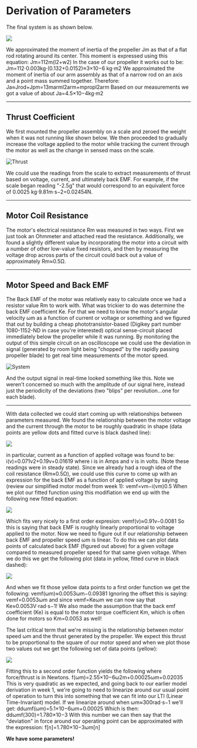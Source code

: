# Derivation of Parameters

The final system is as shown below.

![](https://courses.edx.org/assets/courseware/v1/6cdb6fb89f30026f9e3157be354c34a4/asset-v1:MITx+6.302.1x+2T2016+type@asset+block/on_scale.jpg)

We approximated the moment of inertia of the propeller Jm as that of a flat rod rotating around its center. This moment is expressed using this equation:
                                                          Jm=112m(l2+w2)
In the case of our propeller it works out to be:
                                          Jm=112⋅0.003kg⋅(0.132+0.0152)≈3×10−6 kg⋅m2
We approximated the moment of inertia of our arm assembly as that of a narrow rod on an axis and a point mass summed together. Therefore:
                                              Ja≈Jrod+Jpm=13marml2arm+mpropl2arm
Based on our measurements we got a value of about Ja=4.5×10−4kg⋅m2

---

## Thrust Coefficient

We first mounted the propeller assembly on a scale and zeroed the weight when it was not running like shown below. We then proceeded to gradually increase the voltage applied to the motor while tracking the current through the motor as well as the change in sensed mass on the scale.

![Thrust](https://courses.edx.org/assets/courseware/v1/b6c9dd457c41f78ed57c4250821fb776/asset-v1:MITx+6.302.1x+2T2016+type@asset+block/back_emf_numbers.png)

We could use the readings from the scale to extract measurements of thrust based on voltage, current, and ultimately back EMF. For example, if the scale began reading "-2.5g" that would correspond to an equivalent force of 0.0025 kg⋅9.81m⋅s−2=0.02454N.

---

## Motor Coil Resistance
The motor's electrical resistance Rm was measured in two ways. First we just took an Ohmmeter and attached read the resistance. Additionally, we found a slightly different value by incorporating the motor into a circuit with a number of other low-value fixed resistors, and then by measuring the voltage drop across parts of the circuit could back out a value of approximately Rm≈0.5Ω.

---

## Motor Speed and Back EMF

The Back EMF of the motor was relatively easy to calculate once we had a resistor value Rm to work with. What was trickier to do was determine the back EMF coefficient Ke. For that we need to know the motor's angular velocity ωm as a function of current or voltage or something and we figured that out by building a cheap phototransistor-based (Digikey part number 1080-1152-ND in case you're interested) optical sense-circuit placed immediately below the propeller while it was running. By monitoring the output of this simple circuit on an oscilloscope we could use the deviation in signal (generated by room light being "chopped" by the rapidly passing propeller blade) to get real time measurements of the motor speed.

![System](https://courses.edx.org/assets/courseware/v1/770d62a61958d50529579d98d89e64c1/asset-v1:MITx+6.302.1x+2T2016+type@asset+block/phototransistor_circuit.png)

And the output signal in real-time looked something like this. Note we weren't concerned so much with the amplitude of our signal here, instead just the periodicity of the deviations (two "blips" per revolution...one for each blade).

---

With data collected we could start coming up with relationships between parameters measured. We found the relationship between the motor voltage and the current through the motor to be roughly quadratic in shape (data points are yellow dots and fitted curve is black dashed line):

![](https://courses.edx.org/assets/courseware/v1/ff0156f2c68c49776db66b1c9bb034ba/asset-v1:MITx+6.302.1x+2T2016+type@asset+block/v_vs_i.png)

in particular, current as a function of applied voltage was found to be:
                                                                i(v)=0.071v2+0.19v+0.01619
where i is in Amps and v is in volts. (Note these readings were in steady state).
Since we already had a rough idea of the coil resistance (Rm≈0.5Ω), we could use this curve to come up with an expression for the back EMF as a function of applied voltage by saying (review our simplified motor model from week 1):
                                                                            vemf=vm−i(vm)0.5
When we plot our fitted function using this modifiation we end up with the following new fitted equation:

![](https://courses.edx.org/assets/courseware/v1/9ecac2a85bd0ebeae5fad21024672fcf/asset-v1:MITx+6.302.1x+2T2016+type@asset+block/v_back_emf_on_y.png)

Which fits very nicely to a first order expresion:
                                                                            vemf(v)≈0.91v−0.0081
So this is saying that back EMF is roughly linearly proportional to voltage applied to the motor.
Now we need to figure out if our relationship between back EMF and propeller speed ωm is linear. To do this we can plot data points of calculated back EMF (figured out above) for a given voltage compared to measured propeller speed for that same given voltage. When we do this we get the following plot (data in yellow, fitted curve in black dashed):

![](https://courses.edx.org/assets/courseware/v1/8386b0e1e2eae25609d4a0cd35fffb5d/asset-v1:MITx+6.302.1x+2T2016+type@asset+block/emf_prop_speed.png)

And when we fit those yellow data points to a first order function we get the following:
                                                                          vemf(ωm)≈0.0053ωm−0.09381
Ignoring the offset this is saying:
                                                                              vemf=0.0053ωm
and since vemf=Keωm we can now say that Ke≈0.0053V⋅rad⋅s−1!
We also made the assumption that the back emf coefficient (Ke) is equal to the motor torque coefficient Km, which is often done for motors so Km=0.0053 as well!

The last critical term that we're missing is the relationship between motor speed ωm and the thrust generated by the propeller. We expect this thrust to be proportional to the square of our motor speed and when we plot those two values out we get the following set of data points (yellow):

![](https://courses.edx.org/assets/courseware/v1/abc15a0fa19d28d636f8b87ed108e4e8/asset-v1:MITx+6.302.1x+2T2016+type@asset+block/omega_x_f_y.png)

Fitting this to a second order function yields the following where force/thrust is in Newtons.
                                                                        f(ωm)=2.55×10−6ω2m+0.00025ωm+0.02035
This is very quadratic as we expected, and going back to our earlier model derivation in week 1, we're going to need to linearize around our usual point of operation to turn this into something that we can fit into our LTI (Linear Time-Invariant) model. If we linearize around when ωm≈300rad⋅s−1 we'll get:
                                                                      ddωmf(ωm)=5.1×10−6ωm+0.00025
Which is then:
                                                                        ddωmf(300)=1.780×10−3
With this number we can then say that the "deviation" in force around our operating point can be approximated with the expression:
                                                                              f[n]=1.780×10−3ωm[n]


**We have some parameters!**
